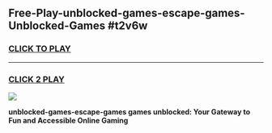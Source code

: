 
## Free-Play-unblocked-games-escape-games-Unblocked-Games #t2v6w
<h3>
<a href="https://news.freeplayer.one?title=unblocked-games-escape-games&ref=8M">CLICK TO PLAY</a></h3>
<hr>

<h3>
<a href="https://news.freeplayer.one?title=unblocked-games-escape-games&ref=8M">CLICK 2 PLAY</a>
  
</h3>

<a href="https://news.freeplayer.one?title=unblocked-games-escape-games&ref=8M"><img src="https://clearcache.store/games.png"></a>


**unblocked-games-escape-games games unblocked: Your Gateway to Fun and Accessible Online Gaming**
